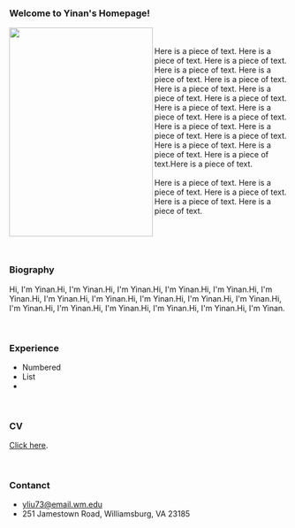 
### Welcome to Yinan's Homepage!
<a href="url"><img src="https://scontent.forf1-3.fna.fbcdn.net/v/t39.30808-6/s1080x2048/271697177_654497889013215_8860179716274916753_n.jpg?_nc_cat=101&ccb=1-5&_nc_sid=730e14&_nc_ohc=06Fhfl3CCbYAX_o5Nrv&_nc_ht=scontent.forf1-3.fna&oh=00_AT8O5RunfXRa-e3q7_B--s4Ihtq9MLSHIboOcq6bTITb6A&oe=61E031F4"  align="left" height="378" width="260" ></a>
<br><br>
Here is a piece of text. Here is a piece of text. Here is a piece of text. Here is a piece of text. Here is a piece of text. Here is a piece of text. Here is a piece of text. 
Here is a piece of text. Here is a piece of text. Here is a piece of text. 
Here is a piece of text. Here is a piece of text. Here is a piece of text. Here is a piece of text. Here is a piece of text. Here is a piece of text. Here is a piece of text. 
Here is a piece of text.Here is a piece of text. 
<br><br>
Here is a piece of text. Here is a piece of text. Here is a piece of text. Here is a piece of text. Here is a piece of text. 


<br><br><br>
### Biography
Hi, I'm Yinan.Hi, I'm Yinan.Hi, I'm Yinan.Hi, I'm Yinan.Hi, I'm Yinan.Hi, I'm Yinan.Hi, I'm Yinan.Hi, I'm Yinan.Hi, I'm Yinan.Hi, I'm Yinan.Hi, I'm Yinan.Hi, I'm Yinan.Hi, I'm Yinan.Hi, I'm Yinan.Hi, I'm Yinan.Hi, I'm Yinan.Hi, I'm Yinan.

<br>

### Experience
- Numbered
- List
-  
<br>

### CV
[Click here](https://www.facebook.com/yinan.liu.9480/).

<br>

### Contanct
- yliu73@email.wm.edu
- 251 Jamestown Road, Williamsburg, VA 23185
